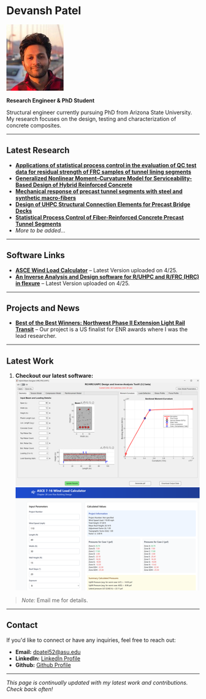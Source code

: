 # Devansh Patel

![Devansh Patel](./Devansh%20Patel.jpg)

**Research Engineer & PhD Student**

Structural engineer currently pursuing PhD from Arizona State University. My research focuses on the design, testing and characterization of concrete composites.

---

## Latest Research

- **[Applications of statistical process control in the evaluation of QC test data for residual strength of FRC samples of tunnel lining segments](https://link.springer.com/chapter/10.1007/978-3-030-58482-5_72)**
- **[Generalized Nonlinear Moment–Curvature Model for Serviceability-Based Design of Hybrid Reinforced Concrete](https://ascelibrary.org/doi/abs/10.1061/JSENDH.STENG-12235)**
- **[Mechanical response of precast tunnel segments with steel and synthetic macro-fibers](https://www.sciencedirect.com/science/article/abs/pii/S0958946523003773)**
- **[Design of UHPC Structural Connection Elements for Precast Bridge Decks](https://link.springer.com/chapter/10.1007/978-3-031-70145-0_35)**
- **[Statistical Process Control of Fiber-Reinforced Concrete Precast Tunnel Segments](https://www.concrete.org/publications/internationalconcreteabstractsportal/m/details/id/51740373)** 
- *More to be added...*

---

## Software Links

- **[ASCE Wind Load Calculator](https://dp8l.netlify.app/)** – Latest Version uploaded on 4/25.
- **[An Inverse Analysis and Design software for R/UHPC and R/FRC (HRC) in flexure](https://www.researchgate.net/publication/389270631_An_Inverse_Analysis_and_Design_software_for_RUHPC_and_RFRC_HRC_in_flexure)** – Latest Version uploaded on 4/25.
---

## Projects and News

- **[Best of the Best Winners: Northwest Phase II Extension Light Rail Transit](https://www.enr.com/articles/60442-project-of-the-year-finalist-airport-transit-northwest-phase-ii-extension-light-rail-transit)** – Our project is a US finalist for ENR awards where I was the lead researcher.
---

## Latest Work

1. **Checkout our latest software:**  
   ![Image One](./shared/photo3.png)
   ![Image One](./shared/photo4.png)
> *Note:* Email me for details.
---

## Contact

If you'd like to connect or have any inquiries, feel free to reach out:  
- **Email:** [dpatel52@asu.edu](mailto:your.dpatel52@asu.edu)  
- **LinkedIn:** [LinkedIn Profile](https://www.linkedin.com/in/devanshpatl/)
- **Github:** [Github Profile](https://https://dp8l.github.io/)

---

*This page is continually updated with my latest work and contributions. Check back often!*

